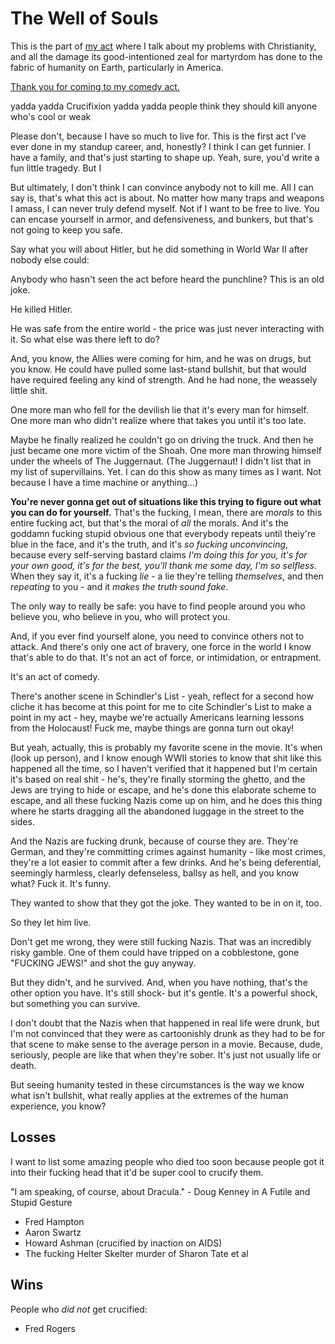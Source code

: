 # The Well of Souls

This is the part of [my act][TUT] where I talk about my problems with Christianity, and all the damage its good-intentioned zeal for martyrdom has done to the fabric of humanity on Earth, particularly in America.

[Thank you for coming to my comedy act.][Thanks]

[TUT]: 384199c8-03a8-4771-98f8-ea0111fe78b6.md
[Thanks]: 475b2009-17ee-47e8-9e3e-c5c7043608a7.md

yadda yadda Crucifixion yadda yadda people think they should kill anyone who's cool or weak

Please don't, because I have so much to live for. This is the first act I've ever done in my standup career, and, honestly? I think I can get funnier. I have a family, and that's just starting to shape up. Yeah, sure, you'd write a fun little tragedy. But I

But ultimately, I don't think I can convince anybody not to kill me. All I can say is, that's what this act is about. No matter how many traps and weapons I amass, I can never truly defend myself. Not if I want to be free to live. You can encase yourself in armor, and defensiveness, and bunkers, but that's not going to keep you safe.

Say what you will about Hitler, but he did something in World War II after nobody else could:

Anybody who hasn't seen the act before heard the punchline? This is an old joke.

He killed Hitler.

He was safe from the entire world - the price was just never interacting with it. So what else was there left to do?

And, you know, the Allies were coming for him, and he was on drugs, but you know. He could have pulled some last-stand bullshit, but that would have required feeling any kind of strength. And he had none, the weassely little shit.

One more man who fell for the devilish lie that it's every man for himself. One more man who didn't realize where that takes you until it's too late.

Maybe he finally realized he couldn't go on driving the truck. And then he just became one more victim of the Shoah. One more man throwing himself under the wheels of The Juggernaut. (The Juggernaut! I didn't list that in my list of supervillains. Yet. I can do this show as many times as I want. Not because I have a time machine or anything...)

**You're never gonna get out of situations like this trying to figure out what you can do for yourself.** That's the fucking, I mean, there are *morals* to this entire fucking act, but that's the moral of *all* the morals. And it's the goddamn fucking stupid obvious one that everybody  repeats until theiy're blue in the face, and it's the truth, and it's *so fucking unconvincing*, because every self-serving bastard claims *I'm doing this for you, it's for your own good, it's for the best, you'll thank me some day, I'm so selfless*. When they say it, it's a fucking *lie* - a lie they're telling *themselves*, and then *repeating* to you - and it *makes the truth sound fake*.

The only way to really be safe: you have to find people around you who believe you, who believe in you, who will protect you.

And, if you ever find yourself alone, you need to convince others not to attack. And there's only one act of bravery, one force in the world I know that's able to do that. It's not an act of force, or intimidation, or entrapment.

It's an act of comedy.

There's another scene in Schindler's List - yeah, reflect for a second how cliche it has become at this point for me to cite Schindler's List to make a point in my act - hey, maybe we're actually Americans learning lessons from the Holocaust! Fuck me, maybe things are gonna turn out okay!

But yeah, actually, this is probably my favorite scene in the movie. It's when (look up person), and I know enough WWII stories to know that shit like this happened all the time, so I haven't verified that it happened but I'm certain it's based on real shit - he's, they're finally storming the ghetto, and the Jews are trying to hide or escape, and he's done this elaborate scheme to escape, and all these fucking Nazis come up on him, and he does this thing where he starts dragging all the abandoned luggage in the street to the sides.

And the Nazis are fucking drunk, because of course they are. They're German, and they're committing crimes against humanity - like most crimes, they're a lot easier to commit after a few drinks. And he's being deferential, seemingly harmless, clearly defenseless, ballsy as hell, and you know what? Fuck it. It's funny.

They wanted to show that they got the joke. They wanted to be in on it, too.

So they let him live.

Don't get me wrong, they were still fucking Nazis. That was an incredibly risky gamble. One of them could have tripped on a cobblestone, gone "FUCKING JEWS!" and shot the guy anyway.

But they didn't, and he survived. And, when you have nothing, that's the other option you have. It's still shock- but it's gentle. It's a powerful shock, but something you can survive.

I don't doubt that the Nazis when that happened in real life were drunk, but I'm not convinced that they were as cartoonishly drunk as they had to be for that scene to make sense to the average person in a movie. Because, dude, seriously, people are like that when they're sober. It's just not usually life or death.

But seeing humanity tested in these circumstances is the way we know what isn't bullshit, what really applies at the extremes of the human experience, you know?

## Losses

I want to list some amazing people who died too soon because people got it into their fucking head that it'd be super cool to crucify them.

"I am speaking, of course, about Dracula." - Doug Kenney in A Futile and Stupid Gesture

- Fred Hampton
- Aaron Swartz
- Howard Ashman (crucified by inaction on AIDS)
- The fucking Helter Skelter murder of Sharon Tate et al

## Wins

People who *did not* get crucified:

- Fred Rogers
